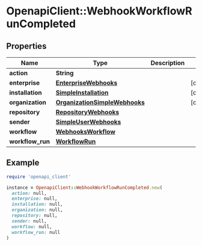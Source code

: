 # OpenapiClient::WebhookWorkflowRunCompleted

## Properties

| Name | Type | Description | Notes |
| ---- | ---- | ----------- | ----- |
| **action** | **String** |  |  |
| **enterprise** | [**EnterpriseWebhooks**](EnterpriseWebhooks.md) |  | [optional] |
| **installation** | [**SimpleInstallation**](SimpleInstallation.md) |  | [optional] |
| **organization** | [**OrganizationSimpleWebhooks**](OrganizationSimpleWebhooks.md) |  | [optional] |
| **repository** | [**RepositoryWebhooks**](RepositoryWebhooks.md) |  |  |
| **sender** | [**SimpleUserWebhooks**](SimpleUserWebhooks.md) |  |  |
| **workflow** | [**WebhooksWorkflow**](WebhooksWorkflow.md) |  |  |
| **workflow_run** | [**WorkflowRun**](WorkflowRun.md) |  |  |

## Example

```ruby
require 'openapi_client'

instance = OpenapiClient::WebhookWorkflowRunCompleted.new(
  action: null,
  enterprise: null,
  installation: null,
  organization: null,
  repository: null,
  sender: null,
  workflow: null,
  workflow_run: null
)
```

